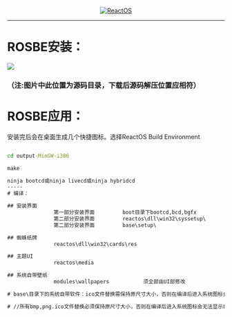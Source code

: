 <p align=center>
  <a href="https://os.huang2.cn">
    <img alt="ReactOS" src="https://dl3.img.timecdn.cn/2023/04/29/logo.png">
  </a>
</p>

---


# ROSBE安装：
<img src="https://dl3.img.timecdn.cn/2023/04/21/SVR9NAGVKBA9_U7V.png">

### （注:图片中此位置为源码目录，下载后源码解压位置应相符）

# ROSBE应用：

安装完后会在桌面生成几个快捷图标。选择ReactOS Build Environment 

```configure.cmd

cd output-MinGW-i386

make

ninja bootcd或ninja livecd或ninja hybridcd
-----
# 编译：

## 安装界面          
               第一部分安装界面         boot目录下bootcd,bcd,bgfx
               第二部分安装界面         reactos\dll\win32\syssetup\          
               第二部分安装界面         base\setup\       

## 蜘蛛纸牌          
               reactos\dll\win32\cards\res

## 主题UI           
               reactos\media

## 系统自带壁纸         
               modules\wallpapers           须全部由UI部修改

# base\目录下的系统自带软件：ico文件替换需保持原尺寸大小，否则在编译后进入系统图标会无法显示

# //所有bmp,png.ico文件替换必须保持原尺寸大小，否则在编译后进入系统图标会无法显示或异常
